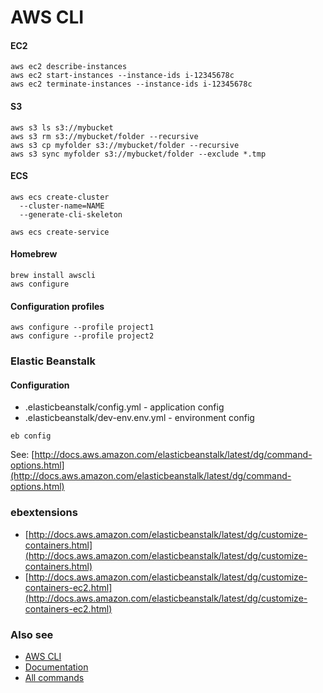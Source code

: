 # AWS CLI

#### EC2

```
aws ec2 describe-instances
aws ec2 start-instances --instance-ids i-12345678c
aws ec2 terminate-instances --instance-ids i-12345678c
```

#### S3

```
aws s3 ls s3://mybucket
aws s3 rm s3://mybucket/folder --recursive
aws s3 cp myfolder s3://mybucket/folder --recursive
aws s3 sync myfolder s3://mybucket/folder --exclude *.tmp
```

#### ECS

```
aws ecs create-cluster
  --cluster-name=NAME
  --generate-cli-skeleton

aws ecs create-service
```

#### Homebrew

```
brew install awscli
aws configure
```

#### Configuration profiles

```
aws configure --profile project1
aws configure --profile project2
```

### Elastic Beanstalk

#### Configuration

- .elasticbeanstalk/config.yml - application config
- .elasticbeanstalk/dev-env.env.yml - environment config

```
eb config
```

See: [http://docs.aws.amazon.com/elasticbeanstalk/latest/dg/command-options.html](http://docs.aws.amazon.com/elasticbeanstalk/latest/dg/command-options.html)

### ebextensions

- [http://docs.aws.amazon.com/elasticbeanstalk/latest/dg/customize-containers.html](http://docs.aws.amazon.com/elasticbeanstalk/latest/dg/customize-containers.html)
- [http://docs.aws.amazon.com/elasticbeanstalk/latest/dg/customize-containers-ec2.html](http://docs.aws.amazon.com/elasticbeanstalk/latest/dg/customize-containers-ec2.html)

### Also see

- [AWS CLI](https://aws.amazon.com/cli/)
- [Documentation](http://docs.aws.amazon.com/cli/latest/userguide/cli-chap-welcome.html)
- [All commands](http://docs.aws.amazon.com/cli/latest/reference/#available-services)
